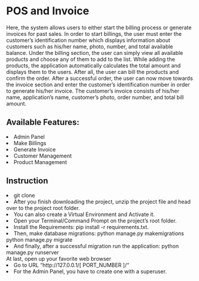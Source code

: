 <h1>POS and Invoice</h1>
<p>Here, the system allows users to either start the billing process or generate invoices for past sales. In order to start billings, the user must enter the customer’s identification number which displays information about customers such as his/her name, photo, number, and total available balance. Under the billing section, the user can simply view all available products and choose any of them to add to the list. While adding the products, the application automatically calculates the total amount and displays them to the users. After all, the user can bill the products and confirm the order. After a successful order, the user can now move towards the invoice section and enter the customer’s identification number in order to generate his/her invoice. The customer’s invoice consists of his/her name, application’s name, customer’s photo, order number, and total bill amount.</p>

<h2>Available Features:</h2>
<li>Admin Panel</li>
<li>Make Billings</li>
<li>Generate Invoice</li>
<li>Customer Management</li>
<li>Product Management</li>

<h2>Instruction</h2>
<li>git clone</li>
<li>After you finish downloading the project, unzip the project file and head over to the project root folder.</li>
<li>You can also create a Virtual Environment and Activate it.</li>
<li>Open your Terminal/Command Prompt on the project’s root folder.</li>
<li>Install the Requirements: pip install -r requirements.txt.</li>
<li>Then, make database migrations: python manage.py makemigrations</li>
python manage.py migrate
<li>And finally, after a successful migration run the application: python manage.py runserver</li>
At last, open up your favorite web browser
<li>Go to URL “http://127.0.0.1/[ PORT_NUMBER ]/“</li>
<li>For the Admin Panel, you have to create one with a superuser.</li>